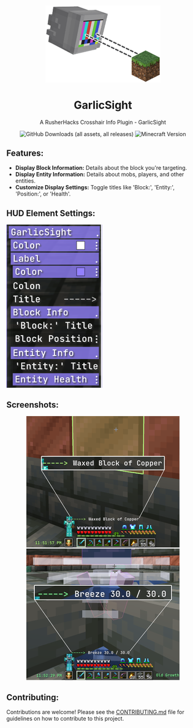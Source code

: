 <p align="center">
    <img src="assets/GarlicSight.png" alt="GarlicSight Logo" width="300">
</p>

<h1 align="center">GarlicSight</h1>

<p align="center">A RusherHacks Crosshair Info Plugin - GarlicSight</p>

<p align="center">
  <img src="https://img.shields.io/github/downloads/GarlicRot/GarlicSight/total?label=Downloads" alt="GitHub Downloads (all assets, all releases)">
  <img src="https://img.shields.io/badge/Minecraft-1.20.1%20--%201.21-62b47a?style=flat&logo=minecraft&logoColor=white" alt="Minecraft Version">
</p>

## Features:

- **Display Block Information:** Details about the block you're targeting.
- **Display Entity Information:** Details about mobs, players, and other entities.
- **Customize Display Settings:** Toggle titles like 'Block:', 'Entity:', 'Position:', or 'Health'.

## HUD Element Settings:

<p align="left">
    <img src="assets/hudinfo.png" alt="HUD Information" width="250">
</p>

## Screenshots:

<p align="center">
  <img src="assets/blockinfo.png" alt="Block Information" width="400">
  <img src="assets/entityinfo.png" alt="Entity Information" width="400">
</p>

## Contributing:

Contributions are welcome! Please see the [CONTRIBUTING.md](CONTRIBUTING.md) file for guidelines on how to contribute to this project.
